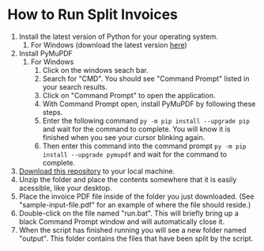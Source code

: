 # How to Run Split Invoices

1. Install the latest version of Python for your operating system.
    1. For Windows (download the latest version [here](https://www.python.org/downloads/))
2. Install PyMuPDF
    1. For Windows
        1. Click on the windows seach bar.
        2. Search for "CMD". You should see "Command Prompt" listed in your search results.
        3. Click on "Command Prompt" to open the application.
        4. With Command Prompt open, install PyMuPDF by following these steps.
        5. Enter the following command `py -m pip install --upgrade pip` and wait for the command to complete. You will know it is finished when you see your cursor blinking again.
        6. Then enter this command into the command prompt `py -m pip install --upgrade pymupdf` and wait for the command to complete.
3. [Download this repository](https://github.com/ethanthompson/Split-Invoices-File-Utility/archive/refs/heads/main.zip) to your local machine.
4. Unzip the folder and place the contents somewhere that it is easily acessible, like your desktop.
5. Place the invoice PDF file inside of the folder you just downloaded. (See "sample-input-file.pdf" for an example of where the file should reside.)
6. Double-click on the file named "run.bat". This will briefly bring up a black Command Prompt window and will automatically close it.
7. When the script has finished running you will see a new folder named "output". This folder contains the files that have been split by the script.
